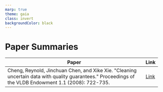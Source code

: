 ```yaml
---
marp: true
theme: gaia
class: invert
backgroundColor: black
---
```


# Paper Summaries

| Paper | Link |
|---|---|
| Cheng, Reynold, Jinchuan Chen, and Xike Xie. "Cleaning uncertain data with quality guarantees." Proceedings of the VLDB Endowment 1.1 (2008): 722-735. | [Link](https://jayitha.github.io/Paper-Summaries/Uncertain%20Data%20Management/Summaries/1_Cleaning%20Uncertain%20Data%20with%20Quality%20Guarantees.html)|
